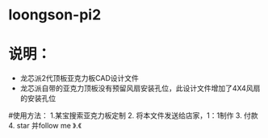 # loongson-pi2

# 说明：
- 龙芯派2代顶板亚克力板CAD设计文件
- 龙芯派自带的亚克力顶板没有预留风扇安装孔位，此设计文件增加了4X4风扇的安装孔位

#使用方法：
1.某宝搜索亚克力板定制
2. 将本文件发送给店家，1：1制作
3. 付款
4. star 并follow me   》.《
